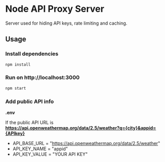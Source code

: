 # Node API Proxy Server

Server used for hiding API keys, rate limiting and caching.

## Usage

### Install dependencies

```bash
npm install
```

### Run on http://localhost:3000

```bash
npm start
```

### Add public API info

**.env**

If the public API URL is **https://api.openweathermap.org/data/2.5/weather?q={city}&appid={APIkey}**

- API_BASE_URL = "https://api.openweathermap.org/data/2.5/weather"
- API_KEY_NAME = "appid"
- API_KEY_VALUE = "YOUR API KEY"

